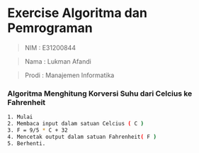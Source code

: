# Exercise Algoritma dan Pemrograman

> NIM   : E31200844

> Nama  : Lukman Afandi

> Prodi : Manajemen Informatika

### Algoritma Menghitung Korversi Suhu dari Celcius ke Fahrenheit
 ```sh
1. Mulai
2. Membaca input dalam satuan Celcius ( C )
3. F = 9/5 * C + 32
4. Mencetak output dalam satuan Fahrenheit( F )
5. Berhenti.
```

